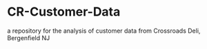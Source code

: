 # CR-Customer-Data
a repository for the analysis of customer data from Crossroads Deli, Bergenfield NJ
